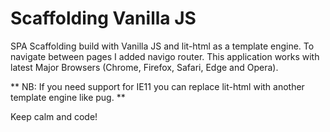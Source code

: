 # Scaffolding Vanilla JS

SPA Scaffolding build with Vanilla JS and lit-html as a template engine. To navigate between pages I added navigo router. This application works with latest Major Browsers (Chrome, Firefox, Safari, Edge and Opera).

** NB: If you need support for IE11 you can replace lit-html with another template engine like pug. **

Keep calm and code!